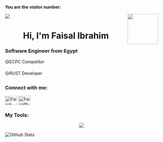 **You are the visitor number:**

<p>
  <a href="https://count.getloli.com/"><img src="https://count.getloli.com/get/@FaisalIbrahim404"></a>
  <img src="https://media.giphy.com/media/M9gbBd9nbDrOTu1Mqx/giphy.gif" align="right" width="100"/>
</p>

<h1 align="center">Hi, I'm Faisal Ibrahim</h1>
<h3 align="left">Software Engineer from Egypt</h3>

<p>🟡ECPC Competitor</p>
<p>🟡RUST Developer</p>

<h3 align="left">Connect with me:</h3>
<p align="left">
<a href="https://twitter.com/DarkCode662432" target="_blank"><img align="center" src="https://raw.githubusercontent.com/rahuldkjain/github-profile-readme-generator/master/src/images/icons/Social/twitter.svg" alt="Faisal" height="30" width="40" /></a>
<a href="https://www.linkedin.com/in/FaisalIbrahim404" target="_blank"><img align="center" src="https://raw.githubusercontent.com/rahuldkjain/github-profile-readme-generator/master/src/images/icons/Social/linked-in-alt.svg" alt="FaisalIbrahim" height="30" width="40" /></a>
</p>

<h3>My Tools:</h3>
<p align="center">
  <a href="https://www.linkedin.com/in/FaisalIbrahim404" target="_blank">
    <img src="https://skillicons.dev/icons?i=rust,yew,wasm,linux,kali,debian,ubuntu,windows,bash,git,github,npm,yarn,html,svg,css,js,ts,regex,react,vite,postman,tailwind,bootstrap,vercel,py,qt,flask,c,cpp,cs,java,vscode,atom,pycharm,codepen,figma,unrealengine,unity,linkedin,materialui,firebase,powershell,discord,docker,md,blender,gmail" />
  </a>
</p>
  
  ![Github Stats](https://github-readme-stats.vercel.app/api?username=DarkCode662432&bg_color=30,e96443,904e95&title_color=fff&text_color=fff)
